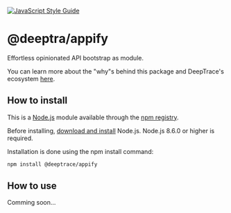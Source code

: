 [![JavaScript Style Guide](https://cdn.rawgit.com/standard/standard/master/badge.svg)](https://github.com/standard/standard)

# @deeptra/appify

Effortless opinionated API bootstrap as module.

You can learn more about the "why"s behind this package and DeepTrace's ecosystem [here](https://app.gitbook.com/@deeptrace/s/docs/js-packages/deeptrace-appify).


## How to install

This is a [Node.js](https://nodejs.org/en/) module available through the [npm registry](https://www.npmjs.com).

Before installing, [download and install](https://nodejs.org/en/download/) Node.js. Node.js 8.6.0 or higher is required.

Installation is done using the npm install command:

```sh
npm install @deeptrace/appify
```

## How to use

Comming soon...

